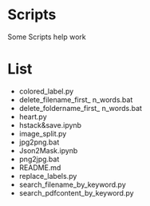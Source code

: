 # Scripts
Some Scripts help work
# List
- colored_label.py
- delete_filename_first_ n_words.bat
- delete_foldername_first_ n_words.bat
- heart.py
- hstack&save.ipynb
- image_split.py
- jpg2png.bat
- Json2Mask.ipynb
- png2jpg.bat
- README.md
- replace_labels.py
- search_filename_by_keyword.py
- search_pdfcontent_by_keyword.py
